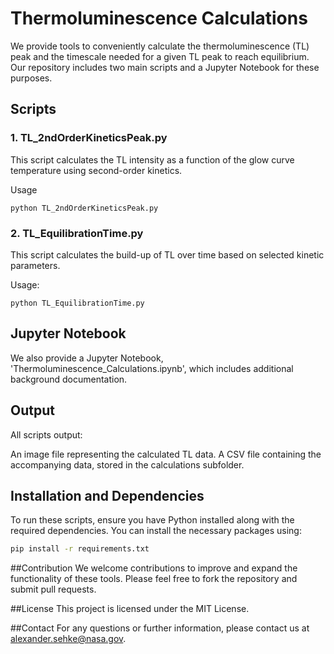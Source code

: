 # Thermoluminescence Calculations

We provide tools to conveniently calculate the thermoluminescence (TL) peak and the timescale needed for a given TL peak to reach equilibrium. Our repository includes two main scripts and a Jupyter Notebook for these purposes.

## Scripts

### 1. TL_2ndOrderKineticsPeak.py

This script calculates the TL intensity as a function of the glow curve temperature using second-order kinetics.

Usage
```
python TL_2ndOrderKineticsPeak.py
```

### 2. TL_EquilibrationTime.py
This script calculates the build-up of TL over time based on selected kinetic parameters.

Usage:
```
python TL_EquilibrationTime.py
```

## Jupyter Notebook
We also provide a Jupyter Notebook, 'Thermoluminescence_Calculations.ipynb', which includes additional background documentation.

## Output
All scripts output:

An image file representing the calculated TL data.
A CSV file containing the accompanying data, stored in the calculations subfolder.

## Installation and Dependencies
To run these scripts, ensure you have Python installed along with the required dependencies. You can install the necessary packages using:

```bash
pip install -r requirements.txt
```

##Contribution
We welcome contributions to improve and expand the functionality of these tools. Please feel free to fork the repository and submit pull requests.

##License
This project is licensed under the MIT License.

##Contact
For any questions or further information, please contact us at alexander.sehke@nasa.gov.

